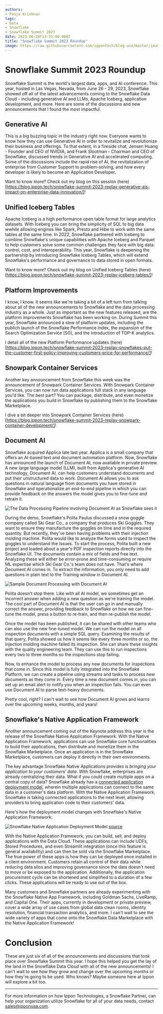 ```yaml
---
authors:
- Pooja Krishnan
tags:
- Data
- Snowflake
- Snowflake Summit 2023
date: 2023-06-28T13:33:00.000Z
title: "Snowflake Summit 2023 Roundup"
image: https://raw.githubusercontent.com/ippontech/blog-usa/master/images/2023/06/snowflake_summit_2023_roundup.png
---
```


# Snowflake Summit 2023 Roundup

Snowflake Summit is the world's largest data, apps, and AI conference. This year, hosted in Las Vegas, Nevada, from June 26 - 29, 2023, Snowflake showed off all of the latest advancements coming to the Snowflake Data Cloud - including generative AI and LLMs, Apache Iceberg, application development, and more. Here are some of the discussions and new announcements that I found the most impactful.

## Generative AI

This is a big buzzing topic in the industry right now. Everyone wants to know how they can use Generative AI in order to revitalize and revolutionize their business and offerings. To that extent, in a fireside chat, Jensen Huang - Founder and CEO of NVIDIA, and Frank Slootman - Chairman and CEO of Snowflake, discussed trends in Generative AI and accelerated computing. Some of the discussions include the rapid rise of AI, the revitalization of enterprise from Customer Support to problem-solving, and how every developer is likely to become an Application Developer.

Want to know more? Check out my blog on this session (here)[https://blog.ippon.tech/snowflake-summit-2023-replay-generative-ais-impact-on-enterprise-data-innovation/]!

## Unified Iceberg Tables

Apache Iceberg is a high performance open table format for large analytics datasets. With Iceberg you can bring the simplicity of SQL to big data wwhile allowing engines like Spark, Presto and Hibe to work with the same tables at the same time. In 2022, Snowflake partnered with Iceberg to combine Snowflake's unique capabilities with Apache Iceberg and Parquet to help customers solve some common challenges they face with big data: control, cost, and interoperability. This year, Snowflake is deepening the partnership by introducing Snowflake Iceberg Tables, which will extend Snowflake's performance and governance to data stored in open formats.

Want to know more? Check out my blog on Unified Iceberg Tables (here)[https://blog.ippon.tech/snowflake-summit-2023-replay-iceberg-tables/]!

## Platform Improvements

I know, I know. It seems like we're taking a bit of a left turn from talking about all of the new announcements to Snowflake and the data processing industry as a whole. Just as important as the new features released, are the platform improvements Snowflake has been working on. During Summit this year, Snowflake announced a slew of platform updates, including the publich launch of the Snowflake Performance Index, the expansion of the Search Optimization Service (SO), and the introduction of TOP-K analytics.

I detail all of the new Platform Performance updates (here)[https://blog.ippon.tech/snowflake-summit-2023-replay-snowflakes-put-the-customer-first-policy-improving-customers-price-for-performance/]!

## Snowpark Container Services

Another key announcement from Snowflake this week was the announcement of Snowpark Container Services. With Snowpark Container Services, you can now run data applications full stack in any language you'd like. The best part? You can package, distribute, and even monetize the applications you build in Snowflake by publishing them to the Snowflake Marketplace.

I dive a bit deeper into Snowpark Container Services (here)[https://blog.ippon.tech/snowflake-summit-2023-replay-snowpark-container-development/]!

## Document AI
Snowflake acquired Applica late last year. Applica is a small company that offers an AI-based text and document automation platform. Now, Snowflake has announced the launch of Document AI, now available in private preview. A new large language model (LLM), built from Applica's generative AI technology, Document AI, can help customers understand documents and put their unstructured data to work. Document AI allows you to ask questions in natural language from documents you have stored in Snowflake and operationalize an end-to-end pipeline in which you can provide feedback on the answers the model gives you to fine-tune and retrain it.

![The Data Processing Pipeline involving Document AI as Snowflake sees it](https://raw.githubusercontent.com/ippontech/blog-usa/master/images/2023/06/snowflake_summit_2023_roundup_data_processing_pipeline_document_ai.png)

During the demo, Snowflake's Polita Paulus discussed a snow goggle company called Ski Gear Co., a company that produces Ski Goggles. They want to ensure they manufacture the goggles on time and in the required quantity. But recently, they've been having problems with their injection molding machine. Polita would like to analyze the forms used to inspect the goggles to understand the issues. To start the process, Polita built a new project and loaded about a year's PDF inspection reports directly into the Snowflake UI. The documents contain a mix of fields and free text. Analyzing these will either be error-prone and time-consuming or require ML expertise which Ski Gear Co.'s team does not have. That's where Document AI comes in. To extract the information, you only need to add questions in plain text to the Training window in Document AI. 

![Sample Document Processing with Document AI](https://raw.githubusercontent.com/ippontech/blog-usa/master/images/2023/06/snowflake_summit_2023_roundup_document_ai_sample_doc.png)

Polita doesn't stop there. Like with all AI model, we sometimes get an incorrect answer when adding a new question as we're training the model. The cool part of Document AI is that the user can go in and manually correct the answer, providing feedback to Snowflake on how we can fine-tune the model, press a button to re-train, and then re-publish the model.

Once the model has been published, it can be shared with other teams who can also use the new fine-tuned model. We can run the model on all inspection documents with a simple SQL query. Examining the results of that query, Polita showed us how it seems like every three months or so, the injection molding machine failed its inspection. She can share these insights with the quality engineering team. They can use this to run inspections every two to three months so the inspections stop failing. 

Now, to enhance the model to process any new documents for inspections that come in. Since this model is fully integrated into the Snowflake Platform, we can create a pipeline using streams and tasks to process new documents as they come in. Every time a new document comes in, you can set up an email alert to notify you when an inspection fails. You can even use Document AI to parse text-heavy documents.

Pretty cool, right? I can't wait to see how Document AI grows and learns over the upcoming weeks, months, and years!

## Snowflake's Native Application Framework
Another announcement coming out of the Keynote address this year is the release of the Snowflake Native Application Framework. With the Native Application Framework, applications can use Snowflake core functionalities to build their applications, then distribute and monetize them in the Snowflake Marketplace. Once an application is in the Snowflake Marketplace, customers can deploy it directly in their own environments.

The key advantage Snowflake Native Applications provides is *bringing your application to your customers' data*. With Snowflake, enterprises are already centralizing their data. What if you could create multiple apps on a central copy of data? Snowflake already has a [connected application deployment model](https://www.snowflake.com/blog/powered-by-snowflake-building-a-connected-application-for-growth-and-scale/), wherein multiple applications can connect to the same data in a customer's data platform. With the Native Application Framework, Snowflake is taking connected applications to the next level, allowing providers to bring application code to their customers' data.

Here's how the deployment model changes with Snowflake's Native Application Framework:

![Snowflake Native Application Deployment Model](https://raw.githubusercontent.com/ippontech/blog-usa/master/images/2023/06/snowflake_summit_2023_roundup_native_app_deployment_model.png) [source](https://www.snowflake.com/blog/introducing-snowflake-native-application-framework/)

With the Native Application Framework, you can build, sell, and deploy applications with the Data Cloud. These applications can include UDFs, Stored Procedures, and even Streamlit integration (once this feature is general availability) and can then be sold via the Snowflake Marketplace. The true power of these apps is how they can be deployed once installed in a client environment. Customers retain all control of their data while reducing data silos and improving governance since the data doesn't need to move or be exposed to the application. Additionally, the application procurement cycle can be shortened and simplified to a duration of a few clicks. These applications will be ready to use out of the box. 

Many customers and Snowflake partners are already experimenting with the Snowflake Native App Framework, including Goldman Sachs, LiveRamp, and Capital One. Their apps, currently in development or private preview, cover a wide array of use cases from global data clean rooms, identity resolution, financial transaction analytics, and more. I can't wait to see the wide variety of apps that come onto the Snowflake Data Marketplace with the Native Application Framework!

# Conclusion
These are just six of all of the announcements and discussions that took place over Snowflake Summit this year. I hope this helped you get the lay of the land in the Snowflake Data Cloud with all of the new announcements! I can't wait to see how they grow and change over the upcoming months or how they're going to be used. Who knows? Maybe someone here at Ippon will explore a bit too.

----
For more information on how Ippon Technologies, a Snowflake Partner, can help your organization utilize Snowflake for all of your data needs, contact sales@ipponusa.com.